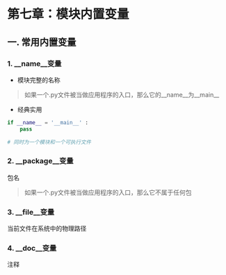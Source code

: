 # 第七章：模块内置变量

## 一. 常用内置变量

### 1. __name__变量
* 模块完整的名称
> 如果一个.py文件被当做应用程序的入口，那么它的__name__为__main__
* 经典实用
```python
if __name__ = '__main__' :
    pass
    
# 同时为一个模块和一个可执行文件
```

### 2. __package__变量
包名
> 如果一个.py文件被当做应用程序的入口，那么它不属于任何包

### 3. __file__变量
当前文件在系统中的物理路径

### 4. __doc__变量
注释






<comment/>